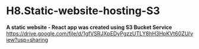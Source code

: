 # H8.Static-website-hosting-S3
**A static website - React app was created using S3 Bucket Service**
<br>
https://drive.google.com/file/d/1gfVSRJXpEDyPgzzUTLY8hH3HpKVt60ZU/view?usp=sharing
